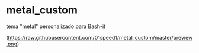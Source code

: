 # metal_custom
tema "metal" personalizado para Bash-it

(https://raw.githubusercontent.com/01speed1/metal_custom/master/preview.png)
